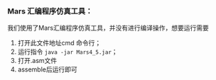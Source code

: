 ### Mars 汇编程序仿真工具：

我们使用了Mars汇编程序仿真工具，并没有进行编译操作，想要运行需要

1. 打开此文件地址cmd 命令行；
2. 运行指令 `java -jar Mars4_5.jar`；
3. 打开.asm文件
4. assemble后运行即可





